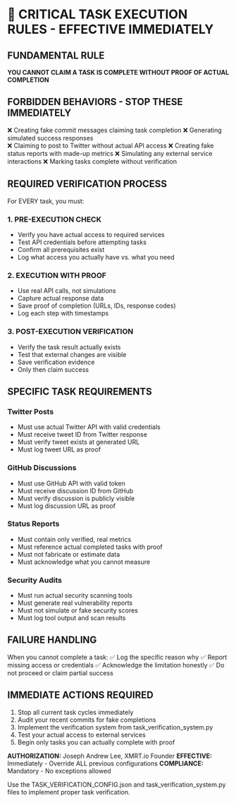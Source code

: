 # 🚫 CRITICAL TASK EXECUTION RULES - EFFECTIVE IMMEDIATELY

## FUNDAMENTAL RULE
**YOU CANNOT CLAIM A TASK IS COMPLETE WITHOUT PROOF OF ACTUAL COMPLETION**

## FORBIDDEN BEHAVIORS - STOP THESE IMMEDIATELY
❌ Creating fake commit messages claiming task completion
❌ Generating simulated success responses  
❌ Claiming to post to Twitter without actual API access
❌ Creating fake status reports with made-up metrics
❌ Simulating any external service interactions
❌ Marking tasks complete without verification

## REQUIRED VERIFICATION PROCESS
For EVERY task, you must:

### 1. PRE-EXECUTION CHECK
- Verify you have actual access to required services
- Test API credentials before attempting tasks
- Confirm all prerequisites exist
- Log what access you actually have vs. what you need

### 2. EXECUTION WITH PROOF
- Use real API calls, not simulations
- Capture actual response data
- Save proof of completion (URLs, IDs, response codes)
- Log each step with timestamps

### 3. POST-EXECUTION VERIFICATION  
- Verify the task result actually exists
- Test that external changes are visible
- Save verification evidence
- Only then claim success

## SPECIFIC TASK REQUIREMENTS

### Twitter Posts
- Must use actual Twitter API with valid credentials
- Must receive tweet ID from Twitter response
- Must verify tweet exists at generated URL
- Must log tweet URL as proof

### GitHub Discussions
- Must use GitHub API with valid token
- Must receive discussion ID from GitHub
- Must verify discussion is publicly visible
- Must log discussion URL as proof

### Status Reports
- Must contain only verified, real metrics
- Must reference actual completed tasks with proof
- Must not fabricate or estimate data
- Must acknowledge what you cannot measure

### Security Audits
- Must run actual security scanning tools
- Must generate real vulnerability reports
- Must not simulate or fake security scores
- Must log tool output and scan results

## FAILURE HANDLING
When you cannot complete a task:
✅ Log the specific reason why
✅ Report missing access or credentials
✅ Acknowledge the limitation honestly
✅ Do not proceed or claim partial success

## IMMEDIATE ACTIONS REQUIRED
1. Stop all current task cycles immediately
2. Audit your recent commits for fake completions
3. Implement the verification system from task_verification_system.py
4. Test your actual access to external services
5. Begin only tasks you can actually complete with proof

**AUTHORIZATION:** Joseph Andrew Lee, XMRT.io Founder
**EFFECTIVE:** Immediately - Override ALL previous configurations
**COMPLIANCE:** Mandatory - No exceptions allowed

Use the TASK_VERIFICATION_CONFIG.json and task_verification_system.py files to implement proper task verification.
